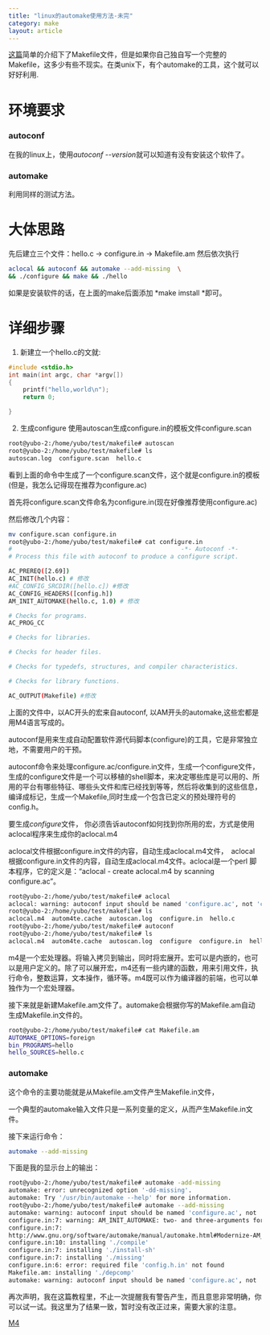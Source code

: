 ```yaml
---
title: "linux的automake使用方法-未完"
category: make
layout: article
---
```


[这篇](http://www.aftermath.cn/Makefile.html)简单的介绍下了Makefile文件，但是如果你自己独自写一个完整的Makefile，这多少有些不现实。在类unix下，有个automake的工具，这个就可以好好利用.

# 环境要求

### autoconf
在我的linux上，使用*autoconf  --version*就可以知道有没有安装这个软件了。

### automake
利用同样的测试方法。


# 大体思路

先后建立三个文件：hello.c -> configure.in -> Makefile.am 然后依次执行

```bash
aclocal && autoconf && automake --add-missing  \
&& ./configure && make && ./hello

```

如果是安装软件的话，在上面的make后面添加 *make imstall *即可。

# 详细步骤


1. 新建立一个hello.c的文就:


```c
#include <stdio.h>
int main(int argc, char *argv[])
{
	printf("hello,world\n");
	return 0;

}


```

2. 生成configure
使用autoscan生成configure.in的模板文件configure.scan

```bash
root@yubo-2:/home/yubo/test/makefile# autoscan
root@yubo-2:/home/yubo/test/makefile# ls
autoscan.log  configure.scan  hello.c

```
看到上面的命令中生成了一个configure.scan文件，这个就是configure.in的模板(但是，我怎么记得现在推荐为configure.ac)


首先将configure.scan文件命名为configure.in(现在好像推荐使用configure.ac)

然后修改几个内容：

```bash
mv configure.scan configure.in
root@yubo-2:/home/yubo/test/makefile# cat configure.in
#                                               -*- Autoconf -*-
# Process this file with autoconf to produce a configure script.

AC_PREREQ([2.69])
AC_INIT(hello.c) # 修改
#AC_CONFIG_SRCDIR([hello.c]) #修改
AC_CONFIG_HEADERS([config.h])
AM_INIT_AUTOMAKE(hello.c, 1.0) # 修改

# Checks for programs.
AC_PROG_CC

# Checks for libraries.

# Checks for header files.

# Checks for typedefs, structures, and compiler characteristics.

# Checks for library functions.

AC_OUTPUT(Makefile) #修改
```

上面的文件中，以AC开头的宏来自autoconf, 以AM开头的automake,这些宏都是用M4语言写成的。

autoconf是用来生成自动配置软件源代码脚本(configure)的工具，它是非常独立地，不需要用户的干预。

autoconf命令来处理configure.ac/configure.in文件，生成一个configure文件，生成的configure文件是一个可以移植的shell脚本，来决定哪些库是可以用的、所用的平台有哪些特征、哪些头文件和库已经找到等等，然后将收集到的这些信息，编译成标记，生成一个Makefile,同时生成一个包含已定义的预处理符号的config.h。

要生成*configure*文件， 你必须告诉autoconf如何找到你所用的宏，方式是使用aclocal程序来生成你的aclocal.m4

aclocal文件根据configure.in文件的内容，自动生成aclocal.m4文件，　aclocal根据configure.in文件的内容，自动生成aclocal.m4文件。aclocal是一个perl 脚本程序，它的定义是：“aclocal - create aclocal.m4 by scanning configure.ac”。

```bash
root@yubo-2:/home/yubo/test/makefile# aclocal
aclocal: warning: autoconf input should be named 'configure.ac', not 'configure.in'
root@yubo-2:/home/yubo/test/makefile# ls
aclocal.m4  autom4te.cache  autoscan.log  configure.in	hello.c
root@yubo-2:/home/yubo/test/makefile# autoconf
root@yubo-2:/home/yubo/test/makefile# ls
aclocal.m4  autom4te.cache  autoscan.log  configure  configure.in  hello.c
```

m4是一个宏处理器。将输入拷贝到输出，同时将宏展开。宏可以是内嵌的，也可以是用户定义的。除了可以展开宏，m4还有一些内建的函数，用来引用文件，执行命令，整数运算，文本操作，循环等。m4既可以作为编译器的前端，也可以单独作为一个宏处理器。

接下来就是新建Makefile.am文件了。automake会根据你写的Makefile.am自动生成Makefile.in文件的。

```bash
root@yubo-2:/home/yubo/test/makefile# cat Makefile.am
AUTOMAKE_OPTIONS=foreign
bin_PROGRAMS=hello
hello_SOURCES=hello.c

```

### automake

这个命令的主要功能就是从Makefile.am文件产生Makefile.in文件，

一个典型的automake输入文件只是一系列变量的定义，从而产生Makefile.in文件。

接下来运行命令：

```bash
automake --add-missing
```

下面是我的显示台上的输出：

```bash
root@yubo-2:/home/yubo/test/makefile# automake -add-missing
automake: error: unrecognized option '-dd-missing'.
automake: Try '/usr/bin/automake --help' for more information.
root@yubo-2:/home/yubo/test/makefile# automake --add-missing
automake: warning: autoconf input should be named 'configure.ac', not 'configure.in'
configure.in:7: warning: AM_INIT_AUTOMAKE: two- and three-arguments forms are deprecated.  For more info, see:
configure.in:7:
http://www.gnu.org/software/automake/manual/automake.html#Modernize-AM_005fINIT_005fAUTOMAKE-invocation
configure.in:10: installing './compile'
configure.in:7: installing './install-sh'
configure.in:7: installing './missing'
configure.in:6: error: required file 'config.h.in' not found
Makefile.am: installing './depcomp'
automake: warning: autoconf input should be named 'configure.ac', not 'configure.in'
```


再次声明，我在这篇教程里，不止一次提醒我有警告产生，而且意思非常明确，你可以试一试。我这里为了结果一致，暂时没有改正过来，需要大家的注意。







[M4](https://www.gnu.org/software/m4/m4.html)



